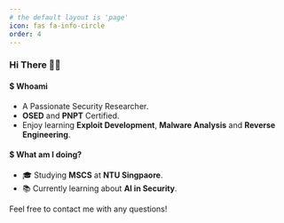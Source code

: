 ```yaml
---
# the default layout is 'page'
icon: fas fa-info-circle
order: 4
---
```

### Hi There 👋👋

#### $ Whoami
- A Passionate Security Researcher.
- **OSED** and **PNPT** Certified.
- Enjoy learning **Exploit Development**, **Malware Analysis** and **Reverse Engineering**.

#### $ What am I doing?
- 🎓 Studying **MSCS** at **NTU Singpaore**.
- 📚 Currently learning about **AI in Security**.

Feel free to contact me with any questions!